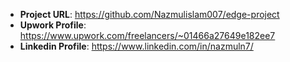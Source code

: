 - **Project URL**: https://github.com/Nazmulislam007/edge-project
- **Upwork Profile**: https://www.upwork.com/freelancers/~01466a27649e182ee7
- **Linkedin Profile**: https://www.linkedin.com/in/nazmuln7/
